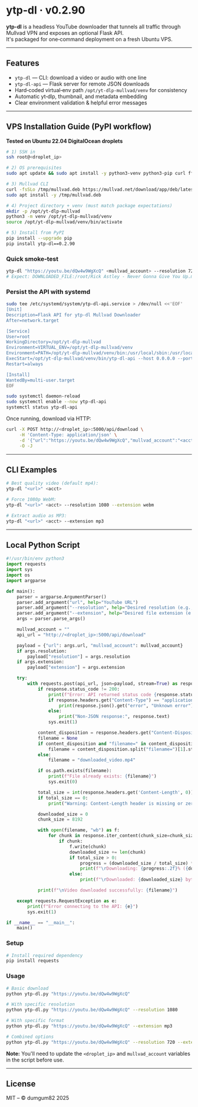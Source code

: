 # ytp-dl · v0.2.90

**ytp-dl** is a headless YouTube downloader that tunnels all traffic through
Mullvad VPN and exposes an optional Flask API.  
It's packaged for one‑command deployment on a fresh Ubuntu VPS.

---

## Features

* `ytp-dl` — CLI: download a video or audio with one line
* `ytp-dl-api` — Flask server for remote JSON downloads
* Hard‑coded virtual‑env path `/opt/yt-dlp-mullvad/venv` for consistency
* Automatic yt‑dlp, thumbnail, and metadata embedding
* Clear environment validation & helpful error messages

---

## VPS Installation Guide (PyPI workflow)

**Tested on Ubuntu 22.04 DigitalOcean droplets**

```bash
# 1) SSH in
ssh root@<droplet_ip>

# 2) OS prerequisites
sudo apt update && sudo apt install -y python3-venv python3-pip curl ffmpeg

# 3) Mullvad CLI
curl -fsSLo /tmp/mullvad.deb https://mullvad.net/download/app/deb/latest/
sudo apt install -y /tmp/mullvad.deb

# 4) Project directory + venv (must match package expectations)
mkdir -p /opt/yt-dlp-mullvad
python3 -m venv /opt/yt-dlp-mullvad/venv
source /opt/yt-dlp-mullvad/venv/bin/activate

# 5) Install from PyPI
pip install --upgrade pip
pip install ytp-dl==0.2.90
```

### Quick smoke‑test

```bash
ytp-dl "https://youtu.be/dQw4w9WgXcQ" <mullvad_account> --resolution 720
# Expect: DOWNLOADED_FILE:/root/Rick Astley - Never Gonna Give You Up.mp4
```

### Persist the API with systemd

```bash
sudo tee /etc/systemd/system/ytp-dl-api.service > /dev/null <<'EOF'
[Unit]
Description=Flask API for ytp-dl Mullvad Downloader
After=network.target

[Service]
User=root
WorkingDirectory=/opt/yt-dlp-mullvad
Environment=VIRTUAL_ENV=/opt/yt-dlp-mullvad/venv
Environment=PATH=/opt/yt-dlp-mullvad/venv/bin:/usr/local/sbin:/usr/local/bin:/usr/sbin:/usr/bin
ExecStart=/opt/yt-dlp-mullvad/venv/bin/ytp-dl-api --host 0.0.0.0 --port 5000
Restart=always

[Install]
WantedBy=multi-user.target
EOF

sudo systemctl daemon-reload
sudo systemctl enable --now ytp-dl-api
systemctl status ytp-dl-api
```

Once running, download via HTTP:

```bash
curl -X POST http://<droplet_ip>:5000/api/download \
     -H 'Content-Type: application/json' \
     -d '{"url":"https://youtu.be/dQw4w9WgXcQ","mullvad_account":"<acct>"}' \
     -O -J
```

---

## CLI Examples

```bash
# Best quality video (default mp4):
ytp-dl "<url>" <acct>

# Force 1080p WebM:
ytp-dl "<url>" <acct> --resolution 1080 --extension webm

# Extract audio as MP3:
ytp-dl "<url>" <acct> --extension mp3
```

---

## Local Python Script

```python
#!/usr/bin/env python3
import requests
import sys
import os
import argparse

def main():
    parser = argparse.ArgumentParser()
    parser.add_argument("url", help="YouTube URL")
    parser.add_argument("--resolution", help="Desired resolution (e.g., 1080)", default=None)
    parser.add_argument("--extension", help="Desired file extension (e.g., mp4, mp3)", default=None)
    args = parser.parse_args()

    mullvad_account = ""
    api_url = "http://<droplet_ip>:5000/api/download"

    payload = {"url": args.url, "mullvad_account": mullvad_account}
    if args.resolution:
        payload["resolution"] = args.resolution
    if args.extension:
        payload["extension"] = args.extension

    try:
        with requests.post(api_url, json=payload, stream=True) as response:
            if response.status_code != 200:
                print(f"Error: API returned status code {response.status_code}")
                if response.headers.get("Content-Type") == "application/json":
                    print(response.json().get("error", "Unknown error"))
                else:
                    print("Non-JSON response:", response.text)
                sys.exit(1)

            content_disposition = response.headers.get("Content-Disposition")
            filename = None
            if content_disposition and "filename=" in content_disposition:
                filename = content_disposition.split("filename=")[1].strip('"')
            else:
                filename = "downloaded_video.mp4"

            if os.path.exists(filename):
                print(f"File already exists: {filename}")
                sys.exit(0)

            total_size = int(response.headers.get('Content-Length', 0))
            if total_size == 0:
                print("Warning: Content-Length header is missing or zero. Progress bar may not be accurate.")

            downloaded_size = 0
            chunk_size = 8192

            with open(filename, "wb") as f:
                for chunk in response.iter_content(chunk_size=chunk_size):
                    if chunk:
                        f.write(chunk)
                        downloaded_size += len(chunk)
                        if total_size > 0:
                            progress = (downloaded_size / total_size) * 100
                            print(f"\rDownloading: {progress:.2f}% ({downloaded_size}/{total_size} bytes)", end="", flush=True)
                        else:
                            print(f"\rDownloaded: {downloaded_size} bytes", end="", flush=True)

            print(f"\nVideo downloaded successfully: {filename}")

    except requests.RequestException as e:
        print(f"Error connecting to the API: {e}")
        sys.exit(1)

if __name__ == "__main__":
    main()
```

### Setup

```bash
# Install required dependency
pip install requests
```

### Usage

```bash
# Basic download
python ytp-dl.py "https://youtu.be/dQw4w9WgXcQ"

# With specific resolution
python ytp-dl.py "https://youtu.be/dQw4w9WgXcQ" --resolution 1080

# With specific format
python ytp-dl.py "https://youtu.be/dQw4w9WgXcQ" --extension mp3

# Combined options
python ytp-dl.py "https://youtu.be/dQw4w9WgXcQ" --resolution 720 --extension webm
```

**Note:** You'll need to update the `<droplet_ip>` and `mullvad_account` variables in the script before use.

---

## License
MIT – © dumgum82 2025